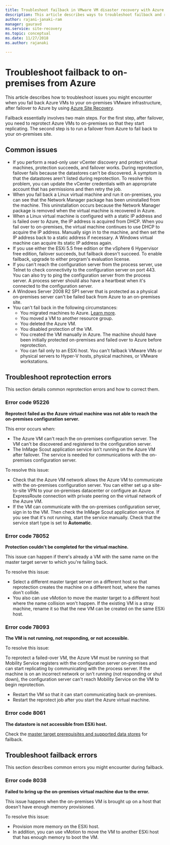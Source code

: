 ```yaml
---
title: Troubleshoot failback in VMware VM disaster recovery with Azure Site Recovery 
description: This article describes ways to troubleshoot failback and reprotection issues during VMware VM disaster recovery to Azure with Azure Site Recovery.
author: rajani-janaki-ram
manager: gauravd
ms.service: site-recovery
ms.topic: conceptual
ms.date: 11/27/2018
ms.author: rajanaki

---
```


# Troubleshoot failback to on-premises from Azure

This article describes how to troubleshoot issues you might encounter when you fail back Azure VMs to your on-premises VMware infrastructure, after failover to Azure by using [Azure Site Recovery](site-recovery-overview.md).

Failback essentially involves two main steps. For the first step, after failover, you need to reprotect Azure VMs to on-premises so that they start replicating. The second step is to run a failover from Azure to fail back to your on-premises site.

## Common issues

- If you perform a read-only user vCenter discovery and protect virtual machines, protection succeeds, and failover works. During reprotection, failover fails because the datastores can't be discovered. A symptom is that the datastores aren't listed during reprotection. To resolve this problem, you can update the vCenter credentials with an appropriate account that has permissions and then retry the job.
- When you fail back a Linux virtual machine and run it on-premises, you can see that the Network Manager package has been uninstalled from the machine. This uninstallation occurs because the Network Manager package is removed when the virtual machine is recovered in Azure.
- When a Linux virtual machine is configured with a static IP address and is failed over to Azure, the IP address is acquired from DHCP. When you fail over to on-premises, the virtual machine continues to use DHCP to acquire the IP address. Manually sign in to the machine, and then set the IP address back to a static address if necessary. A Windows virtual machine can acquire its static IP address again.
- If you use either the ESXi 5.5 free edition or the vSphere 6 Hypervisor free edition, failover succeeds, but failback doesn't succeed. To enable failback, upgrade to either program's evaluation license.
- If you can't reach the configuration server from the process server, use Telnet to check connectivity to the configuration server on port 443. You can also try to ping the configuration server from the process server. A process server should also have a heartbeat when it's connected to the configuration server.
- A Windows Server 2008 R2 SP1 server that is protected as a physical on-premises server can't be failed back from Azure to an on-premises site.
- You can't fail back in the following circumstances:
    - You migrated machines to Azure. [Learn more](migrate-overview.md#what-do-we-mean-by-migration).
    - You moved a VM to another resource group.
    - You deleted the Azure VM.
    - You disabled protection of the VM.
    - You created the VM manually in Azure. The machine should have been initially protected on-premises and failed over to Azure before reprotection.
    - You can fail only to an ESXi host. You can't failback VMware VMs or physical servers to Hyper-V hosts, physical machines, or VMware workstations.


## Troubleshoot reprotection errors

This section details common reprotection errors and how to correct them.

### Error code 95226

**Reprotect failed as the Azure virtual machine was not able to reach the on-premises configuration server.**

This error occurs when:

* The Azure VM can't reach the on-premises configuration server. The VM can't be discovered and registered to the configuration server.
* The InMage Scout application service isn't running on the Azure VM after failover. The service is needed for communications with the on-premises configuration server.

To resolve this issue:

* Check that the Azure VM network allows the Azure VM to communicate with the on-premises configuration server. You can either set up a site-to-site VPN to your on-premises datacenter or configure an Azure ExpressRoute connection with private peering on the virtual network of the Azure VM.
* If the VM can communicate with the on-premises configuration server, sign in to the VM. Then check the InMage Scout application service. If you see that it's not running, start the service manually. Check that the service start type is set to **Automatic**.

### Error code 78052

**Protection couldn't be completed for the virtual machine.**

This issue can happen if there's already a VM with the same name on the master target server to which you're failing back.

To resolve this issue:

* Select a different master target server on a different host so that reprotection creates the machine on a different host, where the names don't collide.
* You also can use vMotion to move the master target to a different host where the name collision won't happen. If the existing VM is a stray machine, rename it so that the new VM can be created on the same ESXi host.


### Error code 78093

**The VM is not running, not responding, or not accessible.**

To resolve this issue:

To reprotect a failed-over VM, the Azure VM must be running so that Mobility Service registers with the configuration server on-premises and can start replicating by communicating with the process server. If the machine is on an incorrect network or isn't running (not responding or shut down), the configuration server can't reach Mobility Service on the VM to begin reprotection.

* Restart the VM so that it can start communicating back on-premises.
* Restart the reprotect job after you start the Azure virtual machine.

### Error code 8061

**The datastore is not accessible from ESXi host.**

Check the [master target prerequisites and supported data stores](vmware-azure-prepare-failback.md#deploy-a-separate-master-target-server) for failback.


## Troubleshoot failback errors

This section describes common errors you might encounter during failback.

### Error code 8038

**Failed to bring up the on-premises virtual machine due to the error.**

This issue happens when the on-premises VM is brought up on a host that doesn't have enough memory provisioned. 

To resolve this issue:

* Provision more memory on the ESXi host.
* In addition, you can use vMotion to move the VM to another ESXi host that has enough memory to boot the VM.
